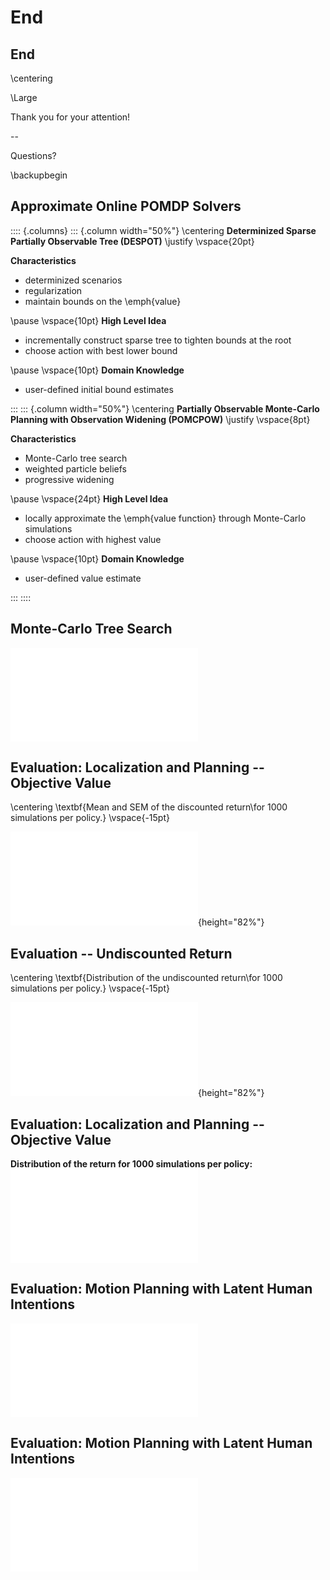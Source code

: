 # End

## End

\centering

\Large

Thank you for your attention!

--

Questions?

\backupbegin

## Approximate Online POMDP Solvers

:::: {.columns}
::: {.column width="50%"}
\centering
**Determinized Sparse Partially Observable Tree (DESPOT)**
\justify
\vspace{20pt}


**Characteristics**

- determinized scenarios
- regularization
- maintain bounds on the \emph{value}

\pause
\vspace{10pt}
**High Level Idea**

- incrementally construct sparse tree to
  tighten bounds at the root
- choose action with best lower bound

\pause
\vspace{10pt}
**Domain Knowledge**

- user-defined initial bound estimates


:::
::: {.column width="50%"}
\centering
**Partially Observable Monte-Carlo Planning with Observation Widening (POMCPOW)**
\justify
\vspace{8pt}

**Characteristics**

- Monte-Carlo tree search
- weighted particle beliefs
- progressive widening

\pause
\vspace{24pt}
**High Level Idea**

- locally approximate the \emph{value function} through Monte-Carlo simulations
- choose action with highest value

\pause
\vspace{10pt}
**Domain Knowledge**

- user-defined value estimate


:::
::::


## Monte-Carlo Tree Search

![](./media/pomdp-solvers/mcts-general.pdf)


## Evaluation: Localization and Planning -- Objective Value

\centering
\textbf{Mean and SEM of the discounted return\\for 1000 simulations per policy.}
\vspace{-15pt}

![](media/localization-and-planning/plots/lp_value_sem_eval_plot-inf_discounted_reward.pdf){height="82%"}


## Evaluation -- Undiscounted Return

\centering
\textbf{Distribution of the undiscounted return\\for 1000 simulations per policy.}
\vspace{-15pt}

![](media/localization-and-planning/plots/lp_value_violin_eval_plot-undiscounted_reward.pdf){height="82%"}


## Evaluation: Localization and Planning -- Objective Value

**Distribution of the return for 1000 simulations per policy:**
![](media/localization-and-planning/plots/lp_value_violin_eval_plot-inf_discounted_reward.pdf)

## Evaluation: Motion Planning with Latent Human Intentions

![](media/motion-planning-hri/plots/hri_value_sem_plot.pdf)

## Evaluation: Motion Planning with Latent Human Intentions

![](media/motion-planning-hri/plots/hri_outcome_histogram_plot.pdf)
